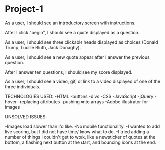 # Project-1

As a user, I should see an introductory screen with instructions.

After I click "begin", I should see a quote displayed as a question.

As a user, I should see three clickable heads displayed as choices (Donald Trump, Lucille Bluth, Jack Donaghy).

As a user, I should see a new quote appear after I answer the previous question.

After I answer ten questions, I should see my score displayed.

As a user, I should see a video, gif, or link to a video displayed of one of the three individuals.


TECHNOLOGIES USED:
-HTML
    -buttons
    -divs
-CSS
-JavaScript
    -jQuery
    -hover
    -replacing attributes
    -pushing onto arrays
-Adobe illustrator for images


UNSOLVED ISSUES:

-Images load slower than I'd like.
-No mobile functionality.
-I wanted to add live scoring, but I did not have time/ know what to do.
-I tried adding a number of things I couldn't get to work, like a newsticker of quotes at the bottom, a flashing next button at the start, and bouncing icons at the end.